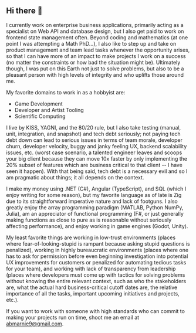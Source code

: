 ## Hi there 👋

I currently work on enterprise business applications, primarily acting as a specialist on Web API and database design, but I also get paid to work on frontend state management often. Beyond coding and mathematics (at one point I was attempting a Math PhD...), I also like to step up and take on product management and team lead tasks whenever the opportunity arises, so that I can have more of an impact to make projects I work on a success (no matter the constraints or how bad the situation might be). Ultimately though, I was put on this Earth not just to solve problems, but also to be a pleasant person with high levels of integrity and who uplifts those around me.

My favorite domains to work in as a hobbyist are:
- Game Development
- Developer and Artist Tooling
- Scientific Computing

I live by KISS, YAGNI, and the 80/20 rule, but I also take testing (manual, unit, integration, and snapshot) and tech debt seriously; not paying tech debt down can lead to serious issues in terms of team morale, developer churn, developer velocity, buggy and janky feeling UX, backend scalability issues, etc. (worst case scenario, a talented engineer leaves and scoops your big client because they can move 10x faster by only implementing the 20% subset of features which are business critical to that client -- I have seen it happen). With that being said, tech debt is a necessary evil and so I am pragmatic about things; it all depends on the context.

I make my money using .NET (C#), Angular (TypeScript), and SQL (which I enjoy writing for some reason), but my favorite language as of late is Zig due to its straightforward imperative nature and lack of footguns. I also greatly enjoy the array programming paradigm (MATLAB, Python NumPy, Julia), am an appreciator of functional programming (F#, or just generally making functions as close to pure as is reasonable without seriously affecting performance), and enjoy working in game engines (Godot, Unity).

My least favorite things are working in low-trust environments (places where fear-of-looking-stupid is rampant because asking stupid questions is penalized), working in highly bureaucratic environments (places where one has to ask for permission before even beginning investigation into potential UX improvements for customers or penalized for automating tedious tasks for your team), and working with lack of transparency from leadership (places where developers must come up with tactics for solving problems without knowing the entire relevant context, such as who the stakeholders are, what the actual hard business-critical cutoff dates are, the relative importance of all the tasks, important upcoming initiatives and projects, etc.).

If you want to work with someone with high standards who can commit to making your projects run on time, shoot me an email at abmarnie9@gmail.com.
